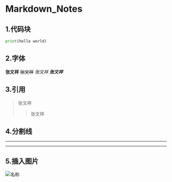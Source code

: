 # Markdown_Notes
## 1.代码块
```python
print(hello world)
```
## 2.字体
**张文祥**
~~张文祥~~
*张文祥*
***张文祥***

## 3.引用
>张文祥
>>张文祥

## 4.分割线
---
***

## 5.插入图片
![名称](https://wallhaven.cc/w/9mx51d)
